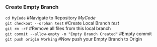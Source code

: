 ### Create Empty Branch
```cd MyCode``` #Navigate to Repository *MyCode*\
```git checkout --orphan test``` #Create Local Branch *test*\
```git rm -rf``` #Remove all files from this local branch\
```git commit --allow-empty -m "Empty Branch Created"``` #Empty commit\
```git push origin Working``` #Now push your Empty Branch to Origin
